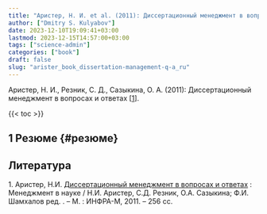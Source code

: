 ```yaml
---
title: "Аристер, Н. И. et al. (2011): Диссертационный менеджмент в вопросах и ответах"
author: ["Dmitry S. Kulyabov"]
date: 2023-12-10T19:09:41+03:00
lastmod: 2023-12-15T14:57:00+03:00
tags: ["science-admin"]
categories: ["book"]
draft: false
slug: "arister_book_dissertation-management-q-a_ru"
---
```


Аристер, Н. И., Резник, С. Д., Сазыкина, О. А. (2011): Диссертационный менеджмент в вопросах и ответах  [<a href="#citeproc_bib_item_1">1</a>].

<!--more-->

{{< toc >}}


## <span class="section-num">1</span> Резюме {#резюме}

## Литература

<div class="csl-bib-body">
  <div class="csl-entry"><a id="citeproc_bib_item_1"></a>1.	Аристер, Н.И. <a href="http://libgen.li/ads.php?md5=6782d3abf1cc4f4ab672cba1455319ca">Диссертационный менеджмент в вопросах и ответах</a> : Менеджмент в науке / Н.И. Аристер, С.Д. Резник, О.А. Сазыкина; Ф.И. Шамхалов ред. . – М. : ИНФРА-М, 2011. – 256 сс.</div>
</div>
